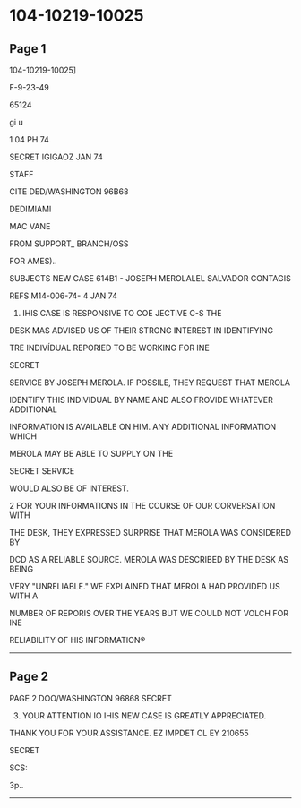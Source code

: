 # 104-10219-10025

## Page 1

104-10219-10025]

F-9-23-49

65124

gi u

1 04 PH 74

SECRET IGIGAOZ JAN 74

STAFF

CITE DED/WASHINGTON 96B68

DEDIMIAMI

MAC VANE

FROM SUPPORT_ BRANCH/OSS

FOR AMES)..

SUBJECTS NEW CASE 614B1 - JOSEPH MEROLALEL SALVADOR CONTAGIS

REFS M14-006-74- 4 JAN 74

1. IHIS CASE IS RESPONSIVE TO COE JECTIVE C-S THE

DESK MAS ADVISED US OF THEIR STRONG INTEREST IN IDENTIFYING

TRE INDIVÍDUAL REPORIED TO BE WORKING FOR INE

SECRET

SERVICE BY JOSEPH MEROLA. IF POSSILE, THEY REQUEST THAT MEROLA

IDENTIFY THIS INDIVIDUAL BY NAME AND ALSO FROVIDE WHATEVER ADDITIONAL

INFORMATION IS AVAILABLE ON HIM. ANY ADDITIONAL INFORMATION WHICH

MEROLA MAY BE ABLE TO SUPPLY ON THE

SECRET SERVICE

WOULD ALSO BE OF INTEREST.

2 FOR YOUR INFORMATIONS IN THE COURSE OF OUR CORVERSATION WITH

THE DESK, THEY EXPRESSED SURPRISE THAT MEROLA WAS CONSIDERED BY

DCD AS A RELIABLE SOURCE. MEROLA WAS DESCRIBED BY THE DESK AS BEING

VERY "UNRELIABLE." WE EXPLAINED THAT MEROLA HAD PROVIDED US WITH A

NUMBER OF REPORIS OVER THE YEARS BUT WE COULD NOT VOLCH FOR INE

RELIABILITY OF HIS INFORMATION®

---

## Page 2

PAGE 2 DOO/WASHINGTON 96868 SECRET

3. YOUR ATTENTION IO IHIS NEW CASE IS GREATLY APPRECIATED.

THANK YOU FOR YOUR ASSISTANCE. EZ IMPDET CL EY 210655

SECRET

SCS:

3p..

---

